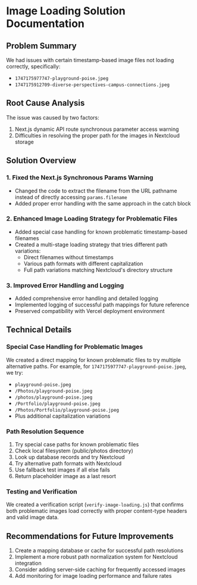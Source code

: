 # Image Loading Solution Documentation

## Problem Summary
We had issues with certain timestamp-based image files not loading correctly, specifically:
- `1747175977747-playground-poise.jpeg`
- `1747175912709-diverse-perspectives-campus-connections.jpeg`

## Root Cause Analysis
The issue was caused by two factors:
1. Next.js dynamic API route synchronous parameter access warning
2. Difficulties in resolving the proper path for the images in Nextcloud storage

## Solution Overview

### 1. Fixed the Next.js Synchronous Params Warning
- Changed the code to extract the filename from the URL pathname instead of directly accessing `params.filename`
- Added proper error handling with the same approach in the catch block

### 2. Enhanced Image Loading Strategy for Problematic Files
- Added special case handling for known problematic timestamp-based filenames
- Created a multi-stage loading strategy that tries different path variations:
  - Direct filenames without timestamps
  - Various path formats with different capitalization
  - Full path variations matching Nextcloud's directory structure

### 3. Improved Error Handling and Logging
- Added comprehensive error handling and detailed logging
- Implemented logging of successful path mappings for future reference
- Preserved compatibility with Vercel deployment environment

## Technical Details

### Special Case Handling for Problematic Images
We created a direct mapping for known problematic files to try multiple alternative paths.
For example, for `1747175977747-playground-poise.jpeg`, we try:
- `playground-poise.jpeg`
- `/Photos/playground-poise.jpeg`
- `/photos/playground-poise.jpeg`
- `/Portfolio/playground-poise.jpeg`
- `/Photos/Portfolio/playground-poise.jpeg`
- Plus additional capitalization variations

### Path Resolution Sequence
1. Try special case paths for known problematic files
2. Check local filesystem (public/photos directory)
3. Look up database records and try Nextcloud
4. Try alternative path formats with Nextcloud
5. Use fallback test images if all else fails
6. Return placeholder image as a last resort

### Testing and Verification
We created a verification script (`verify-image-loading.js`) that confirms both problematic images load correctly with proper content-type headers and valid image data.

## Recommendations for Future Improvements
1. Create a mapping database or cache for successful path resolutions
2. Implement a more robust path normalization system for Nextcloud integration
3. Consider adding server-side caching for frequently accessed images
4. Add monitoring for image loading performance and failure rates
